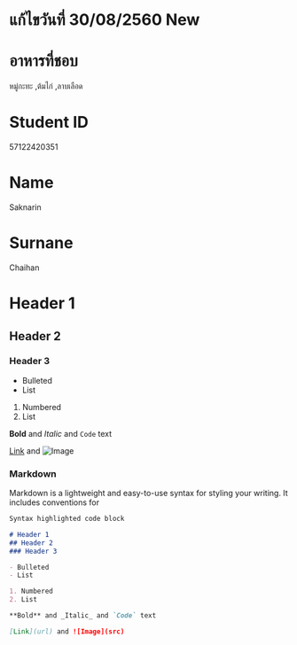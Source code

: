 # แก้ไขวันที่ 30/08/2560 New

# อาหารที่ชอบ  
 หมู่กะทะ ,ต้มไก่ ,ลาบเลือด
 
# Student ID
57122420351 
# Name
Saknarin
# Surnane
Chaihan

# Header 1
## Header 2
### Header 3

- Bulleted
- List

1. Numbered
2. List

**Bold** and _Italic_ and `Code` text

[Link](url) and ![Image](src)

### Markdown

Markdown is a lightweight and easy-to-use syntax for styling your writing. It includes conventions for

```markdown
Syntax highlighted code block

# Header 1
## Header 2
### Header 3

- Bulleted
- List

1. Numbered
2. List

**Bold** and _Italic_ and `Code` text

[Link](url) and ![Image](src)
